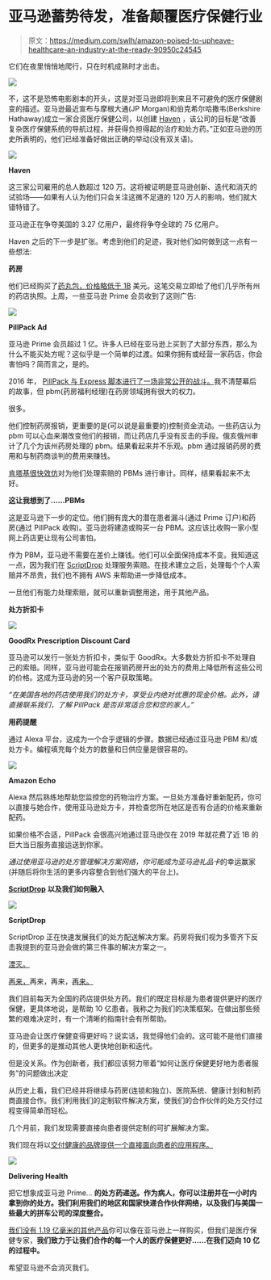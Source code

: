 # 亚马逊蓄势待发，准备颠覆医疗保健行业

> 原文：<https://medium.com/swlh/amazon-poised-to-upheave-healthcare-an-industry-at-the-ready-90950c24545>

它们在夜里悄悄地爬行，只在时机成熟时才出击。

![](img/c1524c6a30a39341d6f5888f6fed9734.png)

不，这不是恐怖电影剧本的开头，这是对亚马逊即将到来且不可避免的医疗保健剧变的描述。亚马逊最近宣布与摩根大通(JP Morgan)和伯克希尔哈撒韦(Berkshire Hathaway)成立一家合资医疗保健公司，以创建 [Haven](https://www.cnbc.com/2019/03/06/amazon-jp-morgan-berkshire-hathaway-health-care-venture-named-haven.html) ，该公司的目标是“改善复杂医疗保健系统的导航过程，并获得负担得起的治疗和处方药。”正如亚马逊的历史所表明的，他们已经准备好做出正确的举动(没有双关语)。

![](img/2d8c51c847839fec51b5fa89aee62325.png)

**Haven**

这三家公司雇用的总人数超过 120 万。这将被证明是亚马逊创新、迭代和消灭的试验场——如果有人认为他们只会关注这微不足道的 120 万人的影响，他们就大错特错了。

亚马逊正在争夺美国的 3.27 亿用户，最终将争夺全球的 75 亿用户。

Haven 之后的下一步是扩张。考虑到他们的足迹，我对他们如何做到这一点有一些想法:

**药房**

他们已经购买了[药丸包，价格略低于 1B](https://techcrunch.com/2018/06/28/amazon-buys-pillpack-an-online-pharmacy-that-was-rumored-to-be-talking-to-walmart/) 美元。这笔交易立即给了他们几乎所有州的药店执照。上周，一些亚马逊 Prime 会员收到了这则广告:

![](img/59e28673d3d2af1eaa06eb2f8184b62c.png)

**PillPack Ad**

亚马逊 Prime 会员超过 1 亿。许多人已经在亚马逊上买到了大部分东西，那么为什么不能买处方呢？这似乎是一个简单的过渡。如果你拥有或经营一家药店，你会害怕吗？简而言之，是的。

2016 年， [PillPack 与 Express 脚本进行了一场非常公开的战斗。](https://www.fastcompany.com/4004706/pillpack-ceo-to-customers-we-reached-an-agreement-with-express-scripts-2)我不清楚幕后的故事，但 pbm(药房福利经理)在药房领域拥有很大的权力。

很多。

他们控制药房报销，更重要的是(可以说是最重要的)控制资金流动。一些药店认为 pbm 可以心血来潮改变他们的报销，而让药店几乎没有反击的手段。俄亥俄州审计了几个为该州药房处理的 pbm。结果看起来并不乐观。pbm 通过报销药房的费用和与制药商谈判的费用来赚钱。

[肯塔基很快效仿](https://www.fiercehealthcare.com/payer/kentucky-pbms-accused-profiting-from-spread-pricing)对为他们处理索赔的 PBMs 进行审计。同样，结果看起来不太好。

**这让我想到了……PBMs**

这是亚马逊下一步的定位。他们拥有庞大的潜在患者漏斗(通过 Prime 订户)和药房(通过 PillPack 收购)。亚马逊将建造或购买一台 PBM。这应该比收购一家小型网上药店更让现有公司害怕。

作为 PBM，亚马逊不需要在差价上赚钱。他们可以全面保持成本不变。我知道这一点，因为我们在 [ScriptDrop](https://www.scriptdrop.co/) 处理服务索赔。在技术建立之后，处理每个个人索赔并不昂贵，我们也不拥有 AWS 来帮助进一步降低成本。

一旦他们有能力处理索赔，就可以重新调整用途，用于其他产品。

**处方折扣卡**

![](img/39fab7d2e581056d896aaeeb1661bc51.png)

**GoodRx Prescription Discount Card**

亚马逊可以发行一张处方折扣卡，类似于 GoodRx。大多数处方折扣卡不处理自己的索赔。同样，亚马逊可能会在报销药房开出的处方的费用上降低所有这些公司的价格。这成为亚马逊的另一个客户获取策略。

*“在美国各地的药店使用我们的处方卡，享受业内绝对优惠的现金价格。此外，请直接联系我们，了解 PillPack 是否非常适合您和您的家人。”*

**用药提醒**

通过 Alexa 平台，这成为一个合乎逻辑的步骤。数据已经通过亚马逊 PBM 和/或处方卡。编程填充每个处方的数量和日供应量是很容易的。

![](img/71d8c138f41d087890d76a5ffcf9d00d.png)

**Amazon Echo**

Alexa 然后熟练地帮助您监控您的药物治疗方案。一旦处方准备好重新配药，你可以直接与她合作，使用亚马逊处方卡，并检查您所在地区是否有合适的价格来重新配药。

如果价格不合适，PillPack 会很高兴地通过亚马逊仅在 2019 年就花费了近 1B 的巨大当日服务直接运送到你家。

*通过使用亚马逊的处方管理解决方案网络，你可能成为亚马逊礼品卡*的幸运赢家(并随后将你生活的更多内容整合到他们强大的平台上)。

[**ScriptDrop**](https://scriptdrop.co/) **以及我们如何融入**

![](img/2813b82985d594b03cbe402bdf71ef39.png)

**ScriptDrop**

ScriptDrop 正在快速发展我们的处方配送解决方案。药房将我们视为多管齐下反击我提到的亚马逊会做的第三件事的解决方案之一。

[湮灭。](https://www.investopedia.com/news/5-companies-amazon-killing/)

[再来，](https://www.kiplinger.com/slideshow/investing/T052-S001-49-companies-amazon-could-destroy-1-already-has/index.html)再来，再来，[再来。](https://www.cheatsheet.com/money-career/stores-destroyed-by-amazon.html/)

我们目前每天为全国的药店提供处方药。我们的既定目标是为患者提供更好的医疗保健，更具体地说，是帮助 10 亿患者。我称之为我们的决策框架。在做出那些频繁的艰难决定时，有一个清晰的指南针会有所帮助。

亚马逊会让医疗保健变得更好吗？说实话，我觉得他们会的。这可能不是他们直接的，但更多的是推动其他人更快地创新和迭代。

但是没关系。作为创新者，我们都应该努力带着“如何让医疗保健更好地为患者服务”的问题做出决定

从历史上看，我们已经并将继续与药房(连锁和独立)、医院系统、健康计划和制药商直接合作。我们利用我们的定制软件解决方案，使我们的合作伙伴的处方交付过程变得简单而轻松。

几个月前，我们发现需要直接向患者提供定制的可扩展解决方案。

我们现在将以[交付健康的品牌提供一个直接面向患者的应用程序。](https://www.deliveringhealth.com/)

![](img/964fb14e61c98837abbdd1824ae9ef21.png)

**Delivering Health**

把它想象成亚马逊 Prime… **的处方药递送。作为病人，你可以注册并在一小时内拿到你的处方。我们利用我们的地区和国家快递合作伙伴网络，以及我们与美国一些最大的拼车公司的深度整合。**

[我们没有 1.19 亿毫米的其他产品](https://www.scrapehero.com/number-of-products-on-amazon-april-2019/)你可以像在亚马逊上一样购买，但我们是医疗保健专家，**我们致力于让我们合作的每一个人的医疗保健更好……在我们迈向 10 亿的过程中。**

希望亚马逊不会消灭我们。